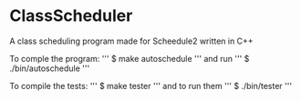 # ClassScheduler
A class scheduling program made for Scheedule2 written in C++

To comple the program:
'''
$ make autoschedule
'''
and run 
'''
$ ./bin/autoschedule
'''

To compile the tests:
'''
$ make tester
''' 
and to run them
'''
$ ./bin/tester
'''
